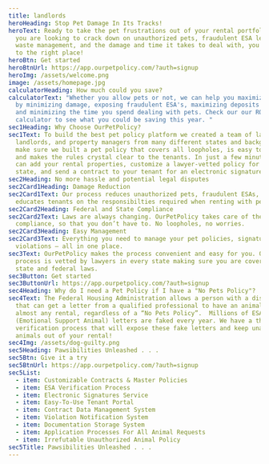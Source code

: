 ```yaml
---
title: landlords
heroHeading: Stop Pet Damage In Its Tracks!
heroText: Ready to take the pet frustrations out of your rental portfolio? If
  you are looking to crack down on unauthorized pets, fraudulent ESA letters,
  waste management, and the damage and time it takes to deal with, you have come
  to the right place!
heroBtn: Get started
heroBtnUrl: https://app.ourpetpolicy.com/?auth=signup
heroImg: /assets/welcome.png
image: /assets/homepage.jpg
calculatorHeading: How much could you save?
calculatorText: "Whether you allow pets or not, we can help you maximize profits
  by minimizing damage, exposing fraudulent ESA's, maximizing deposits and fees,
  and minimizing the time you spend dealing with pets. Check our our ROI
  calculator to see what you could be saving this year. "
sec1Heading: Why Choose OurPetPolicy?
sec1Text: To build the best pet policy platform we created a team of lawyers,
  landlords, and property managers from many different states and backgrounds to
  make sure we built a pet policy that covers all loopholes, is easy to manage,
  and makes the rules crystal clear to the tenants. In just a few minutes, you
  can add your rental properties, customize a lawyer-vetted policy for your
  state, and send a contract to your tenant for an electronic signature.
sec2Heading: No more hassle and potential legal disputes
sec2Card1Heading: Damage Reduction
sec2Card1Text: Our process reduces unauthorized pets, fraudulent ESAs, and
  educates tenants on the responsibilties required when renting with pets.
sec2Card2Heading: Federal and State Compliance
sec2Card2Text: Laws are always changing. OurPetPolicy takes care of the legal
  compliance, so that you don’t have to. No loopholes, no worries.
sec2Card3Heading: Easy Management
sec2Card3Text: Everything you need to manage your pet policies, signatures, and
  violations — all in one place.
sec3Text: OurPetPolicy makes the process convenient and easy for you. Our
  process is vetted by lawyers in every state making sure you are covered under
  state and federal laws.
sec3Button: Get started
sec3ButtonUrl: https://app.ourpetpolicy.com/?auth=signup
sec4Heading: Why do I need a Pet Policy if I have a "No Pets Policy"?
sec4Text: The Federal Housing Administration allows a person with a disability
  that can get a letter from a qualified professional to have an animal in
  almost any rental, regardless of a “No Pets Policy”.  Millions of ESA
  (Emotional Support Animal) letters are faked every year. We have a thorough
  verification process that will expose these fake letters and keep unauthorized
  animals out of your rental!
sec4Img: /assets/dog-guilty.png
sec5Heading: Pawsibilities Unleashed . . .
sec5Btn: Give it a try
sec5BtnUrl: https://app.ourpetpolicy.com/?auth=signup
sec5List:
  - item: Customizable Contracts & Master Policies
  - item: ESA Verification Process
  - item: Electronic Signatures Service
  - item: Easy-To-Use Tenant Portal
  - item: Contract Data Management System
  - item: Violation Notification System
  - item: Documentation Storage System
  - item: Application Processes For All Animal Requests
  - item: Irrefutable Unauthorized Animal Policy
sec5Title: Pawsibilities Unleashed . . .
---
```


